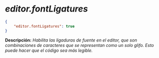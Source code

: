 <!-- Autor: Daniel Benjamin Perez Morales -->
<!-- GitHub: https://github.com/DanielBenjaminPerezMoralesDev13 -->
<!-- GitLab: https://gitlab.com/DanielBenjaminPerezMoralesDev13 -->
<!-- Correo electrónico: danielperezdev@proton.me -->

# ***editor.fontLigatures***

```json
{
    "editor.fontLigatures": true
}
```

**Descripción:** *Habilita las ligaduras de fuente en el editor, que son combinaciones de caracteres que se representan como un solo glifo. Esto puede hacer que el código sea más legible.*
